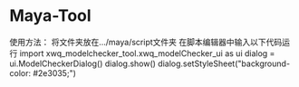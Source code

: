 # Maya-Tool
使用方法：
将文件夹放在.../maya/script文件夹
在脚本编辑器中输入以下代码运行
import xwq_modelchecker_tool.xwq_modelChecker_ui as ui
dialog = ui.ModelCheckerDialog()
dialog.show()
dialog.setStyleSheet("background-color: #2e3035;")
